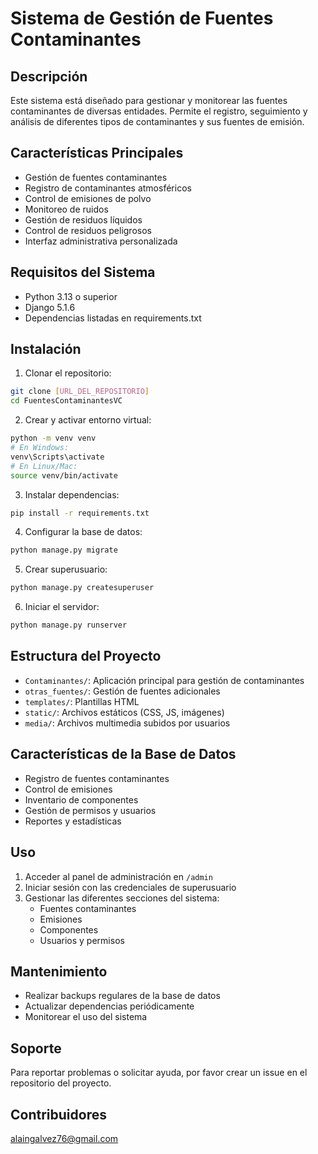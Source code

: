 # Sistema de Gestión de Fuentes Contaminantes

## Descripción
Este sistema está diseñado para gestionar y monitorear las fuentes contaminantes de diversas entidades. Permite el registro, seguimiento y análisis de diferentes tipos de contaminantes y sus fuentes de emisión.

## Características Principales
- Gestión de fuentes contaminantes
- Registro de contaminantes atmosféricos
- Control de emisiones de polvo
- Monitoreo de ruidos
- Gestión de residuos líquidos
- Control de residuos peligrosos
- Interfaz administrativa personalizada

## Requisitos del Sistema
- Python 3.13 o superior
- Django 5.1.6
- Dependencias listadas en requirements.txt

## Instalación

1. Clonar el repositorio:
```bash
git clone [URL_DEL_REPOSITORIO]
cd FuentesContaminantesVC
```

2. Crear y activar entorno virtual:
```bash
python -m venv venv
# En Windows:
venv\Scripts\activate
# En Linux/Mac:
source venv/bin/activate
```

3. Instalar dependencias:
```bash
pip install -r requirements.txt
```

4. Configurar la base de datos:
```bash
python manage.py migrate
```

5. Crear superusuario:
```bash
python manage.py createsuperuser
```

6. Iniciar el servidor:
```bash
python manage.py runserver
```

## Estructura del Proyecto
- `Contaminantes/`: Aplicación principal para gestión de contaminantes
- `otras_fuentes/`: Gestión de fuentes adicionales
- `templates/`: Plantillas HTML
- `static/`: Archivos estáticos (CSS, JS, imágenes)
- `media/`: Archivos multimedia subidos por usuarios

## Características de la Base de Datos
- Registro de fuentes contaminantes
- Control de emisiones
- Inventario de componentes
- Gestión de permisos y usuarios
- Reportes y estadísticas

## Uso
1. Acceder al panel de administración en `/admin`
2. Iniciar sesión con las credenciales de superusuario
3. Gestionar las diferentes secciones del sistema:
   - Fuentes contaminantes
   - Emisiones
   - Componentes
   - Usuarios y permisos

## Mantenimiento
- Realizar backups regulares de la base de datos
- Actualizar dependencias periódicamente
- Monitorear el uso del sistema

## Soporte
Para reportar problemas o solicitar ayuda, por favor crear un issue en el repositorio del proyecto.


## Contribuidores
alaingalvez76@gmail.com 